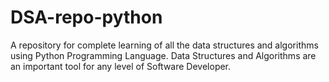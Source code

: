 # DSA-repo-python
A repository for complete learning of all the data structures and algorithms using Python Programming Language.
Data Structures and Algorithms are an important tool for any level of Software Developer.

